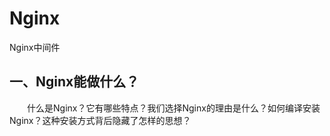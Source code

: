 # Nginx
Nginx中间件

## 一、Nginx能做什么？
&emsp;&emsp;什么是Nginx？它有哪些特点？我们选择Nginx的理由是什么？如何编译安装Nginx？这种安装方式背后隐藏了怎样的思想？
